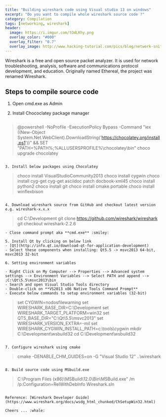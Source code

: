 ```yaml
---
title: "Building wireshark code using Visual studio 13 on windows"
excerpt: "Do you want to compile whole wireshark source code ?"
category: Compilation
tags: [networking, wireshark]
header:
  image: https://i.imgur.com/tOdLKhy.png
  overlay_color: "#000"
  overlay_filter: "0.7"
  overlay_image: http://www.hacking-tutorial.com/pics/blog/network-sniffing-use-wireshark/wireshark5.jpg
---
```


Wireshark is a free and open source packet analyzer. It is used for network troubleshooting, analysis, software and communications protocol development, and education. Originally named Ethereal, the project was renamed Wireshark.

## Steps to compile source code
1. Open cmd.exe as Admin

2. Install Chococlatey package manager  
   
   ```	
> @powershell -NoProfile -ExecutionPolicy Bypass -Command "iex ((New-Object System.Net.WebClient).DownloadString('https://chocolatey.org/install.ps1'))" && SET "PATH=%PATH%;%ALLUSERSPROFILE%\chocolatey\bin"
> choco upgrade chocolatey
   ```

3. Install below packages using Chocolatey

   ```
> choco install VisualStudioCommunity2013
> choco install cygwin
> choco install cyg-get
> cyg-get asciidoc patch docbook-xml45
> choco install python2
> choco install git
> choco install cmake.portable
> choco install winflexbison
   ```

4. Download wireshark source from GitHub and checkout latest version e.g. wireshark-x.x.x

   ```
> cd C:\Development
> git clone https://github.com/wireshark/wireshark
> git checkout wireshark-2.2.6
   ```
   - Close command prompt aka **cmd.exe** :smiley:

5. Install Qt by clicking on below link
   - [Qt](http://info.qt.io/download-qt-for-application-development)
   - Select these components when installing: Qt5.5 -> msvc2013 64-bit, msvc2013 32-bit

6. Setting environment variables

   - Right Click on My Computer --> Properties --> Advanced system settings --> Environment Variables --> Select PATH and append --> ;C:\Qt\5.5\msvc2013\bin
   - Search and open Visual Studio Tools directory
   - Double-click on **VS2013 x86 Native Tools Command Prompt**
   - Execute below commands to setup environment variables (32-bit)

   ```
> set CYGWIN=nodosfilewarning
> set WIRESHARK_BASE_DIR=C:\Development
> set WIRESHARK_TARGET_PLATFORM=win32
> set QT5_BASE_DIR="C:\Qt\5.5\msvc2013"
> set WIRESHARK_VERSION_EXTRA=-mil
> set WIRESHARK_CYGWIN_INSTALL_PATH=c:\tools\cygwin
> mkdir C:\Development\wsbuild32
> cd C:\Development\wsbuild32
   ```

7. Configure wireshark using cmake

   ```
> cmake -DENABLE_CHM_GUIDES=on -G "Visual Studio 12" ..\wireshark
   ```

8. Build source code using MSbuild.exe

   ```
> C:\Program Files (x86)\MSBuild\12.0\Bin\MSBuild.exe" /m /p:Configuration=RelWithDebInfo Wireshark.sln
   ```

Reference: [Wireshark Developer Guide](https://www.wireshark.org/docs/wsdg_html_chunked/ChSetupWin32.html)

Cheers ... :whale:
